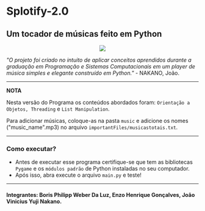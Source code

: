 # Splotify-2.0
## Um tocador de músicas feito em Python

<p align="center">
  <img src="https://github.com/joaonakano/Splotify-2.0/assets/129879125/e49722b8-ce74-43bf-8440-89d6aa8eae79">
</p>

*"O projeto foi criado no intuito de aplicar conceitos aprendidos durante a graduação em Programação e Sistemas Computacionais em um player de música simples e elegante construído em Python."* - NAKANO, João.

---
**NOTA**

Nesta versão do Programa os conteúdos abordados foram: ``Orientação a Objetos, Threading`` e ``List Manipulation``.

Para adicionar músicas, coloque-as na pasta ``music`` e adicione os nomes ("music_name".mp3) no arquivo ``importantFiles/musicastotais.txt``.

---

### Como executar?
- Antes de executar esse programa certifique-se que tem as bibliotecas ``Pygame`` e os ``módulos padrão`` de Python instaladas no seu computador.
- Após isso, abra execute o arquivo ``main.py`` e teste!

---

#### Integrantes: Boris Philipp Weber Da Luz, Enzo Henrique Gonçalves, João Vinicius Yuji Nakano.
